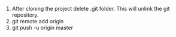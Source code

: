 1. After cloning the project delete .git folder.  This will unlink the git repository.
2. git remote add origin <new repo url>
3. git push -u origin master
